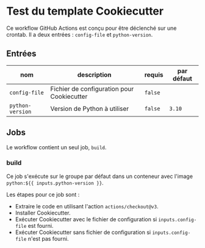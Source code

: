 # Test du template Cookiecutter

Ce workflow GitHub Actions est conçu pour être déclenché sur une crontab. Il a deux entrées : `config-file` et `python-version`.

## Entrées

| nom             | description                          | requis | par défaut |
| --------------- | ------------------------------------ | ------ | ---------- |
| `config-file`   | Fichier de configuration pour Cookiecutter | `false` | |
| `python-version`| Version de Python à utiliser | `false` | `3.10` |

## Jobs

Le workflow contient un seul job, `build`.

### build

Ce job s'exécute sur le groupe par défaut dans un conteneur avec l'image `python:${{ inputs.python-version }}`.

Les étapes pour ce job sont :

- Extraire le code en utilisant l'action `actions/checkout@v3`.
- Installer Cookiecutter.
- Exécuter Cookiecutter avec le fichier de configuration si `inputs.config-file` est fourni.
- Exécuter Cookiecutter sans fichier de configuration si `inputs.config-file` n'est pas fourni.
